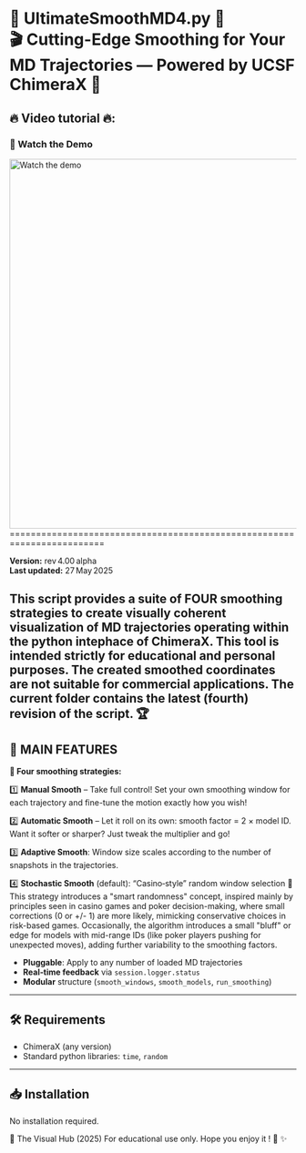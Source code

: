 👑 UltimateSmoothMD4.py 👑  
🎬 Cutting-Edge Smoothing for Your MD Trajectories — Powered by UCSF ChimeraX 🐍
========================================================================
## 🔥 Video tutorial 🔥: 
<h3>🎥 Watch the Demo</h3>
<a href="https://www.youtube.com/watch?v=PmYpPBrRaw8" target="_blank">
  <img src="https://img.youtube.com/vi/PmYpPBrRaw8/0.jpg" alt="Watch the demo" width="800" height="650">
</a>
========================================================================

**Version:** rev 4.00 alpha  
**Last updated:** 27 May 2025  

This script provides a suite of **FOUR** smoothing strategies to create visually coherent visualization of MD trajectories operating within the python intephace of **ChimeraX**. This tool is intended strictly for educational and personal purposes. The created smoothed coordinates are not suitable for commercial applications.
The current folder contains the latest (fourth) revision of the script. 🏆
---

## 🚀 MAIN FEATURES

**🧠 Four smoothing strategies:**

1️⃣ **Manual Smooth** – Take full control! Set your own smoothing window for each trajectory and fine-tune the motion exactly how you wish!

2️⃣ **Automatic Smooth** – Let it roll on its own: smooth factor = 2 × model ID. Want it softer or sharper? Just tweak the multiplier and go!

3️⃣ **Adaptive Smooth**: Window size scales according to the number of snapshots in the trajectories.

4️⃣ **Stochastic Smooth** (default): “Casino‑style” random window selection 🎲 This strategy introduces a "smart randomness" concept, inspired mainly by principles seen in casino games and poker decision-making, where small corrections (0 or +/- 1) are more likely, mimicking conservative choices in risk-based games. Occasionally, the algorithm introduces a small "bluff" or edge for models with mid-range IDs (like poker players pushing for unexpected moves), adding further variability to the smoothing factors.

  
- **Pluggable**: Apply to any number of loaded MD trajectories  
- **Real‑time feedback** via `session.logger.status`  
- **Modular** structure (`smooth_windows`, `smooth_models`, `run_smoothing`)  

---

## 🛠️ Requirements

- ChimeraX (any version)
- Standard python libraries: `time`, `random`

---

## 📥 Installation

No installation required.


👤 The Visual Hub (2025)
For educational use only.
Hope you enjoy it ! 🧡 ✨
